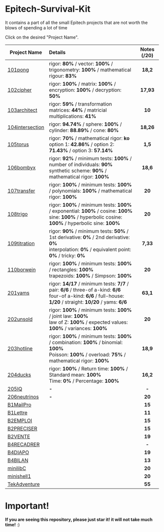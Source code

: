 # Epitech-Survival-Kit
It contains a part of all the small Epitech projects that are not worth the blows of spending a lot of time

Click on the desired "Project Name".

| Project Name    | Details                                                                                    | Notes (/20)  |
| --------------- |:------------------------------------------------------------------------------------------ | :-----------:|
| [101pong](https://github.com/Paul-Marie/101pong) | rigor: **80%** / vector: **100%** / trigonometry: **100%** / mathematical rigour: **83%** | **18,2**    |
| [102cipher](https://github.com/Paul-Marie/102cipher) | rigor: **100%** / matrix: **100%** / encryption: **100%** / decryption: **50%**           | **17,93**   |
| [103architect](https://github.com/Paul-Marie/103architect)   | rigor: **59%** / transformation matrices: **44%** / matricial multiplications: **41%**     | **10**       |
| [104intersection](https://github.com/Paul-Marie/104intersection) | rigor: **94.74%** / sphere: **100%** / cylinder: **88.89%** / cone: **80%**                | **18,26**    |
| [105torus](https://github.com/Paul-Marie/105torus) | rigor: **70%** / mathematical rigor: **ko** </br> option 1: **42.86%** / option 2: **71.43%** / option 3: **57.14%** | **1,5**    |
| [106bombyx](https://github.com/Paul-Marie/106bombyx) | rigor: **92%** / minimum tests: **100%** / number of individuals: **90%** </br> synthetic scheme: **90%** / mathematical rigor: **100%** | **18,6**    |
| [107transfer](https://github.com/Paul-Marie/107transfer) | rigor: **100%** / minimum tests: **100%** / polynomials: **100%** / mathematical rigor: **100%** | **20**    |
| [108trigo](https://github.com/Paul-Marie/108trigo) | rigor: **100%** / minimum tests: **100%** / exponential: **100%** / cosine: **100%** </br> sine: **100%** / hyperbolic cosine: **100%** / hyperbolic sine: **100%** | **20**    |
| [109titration](https://github.com/Paul-Marie/109titration) | rigor: **90%** / minimum tests: **50%** / 1st derivative: **0%** / 2nd derivative: **0%** </br>interpolation: **0%** / equivalent point: **0%** / tricky: **0%** | **7,33**    |
| [110borwein](https://github.com/Paul-Marie/110borwein) | rigor: **100%** / minimum tests: **100%** / rectangles: **100%** </br> trapezoids: **100%** / Simpson: **100%** | **20**    |
| [201yams](https://github.com/Paul-Marie/201yams) | rigor: **14/17** / minimum tests: **7/7** / pair: **6/6** / three-of a-kind: **6/6** </br> four-of a-kind: **6/6** / full-house: **1/20** / straight: **10/20** / yams: **6/6** | **63,1**    |
| [202unsold](https://github.com/Paul-Marie/202unsold) | rigor: **100%** / minimum tests: **100%** / joint law: **100%** </br> law of Z: **100%** / expected values: **100%** / variances: **100%** | **20**    |
| [203hotline](https://github.com/Paul-Marie/203hotline) | rigor: **100%** / minimum tests: **100%** / combination: **100%** / binomial: **100%** </br> Poisson: **100%** / overload: **75%** / mathematical rigor: **100%** | **18,9**    |
| [204ducks](https://github.com/Paul-Marie/204ducks) | rigor: **100%** / Return time: **100%** / Standard mean: **100%** </br> Time: **0%** / Percentage: **100%** | **16,2**    |
| [205IQ](https://github.com/Paul-Marie/205IQ) | **-** | **-**    |
| [206neutrinos](https://github.com/Paul-Marie/206neutrinos) | **-** | **20**    |
| [B1MailPro](https://github.com/Paul-Marie/B1Mailpro)  |   | **15** |
| [B1Lettre](https://github.com/Paul-Marie/B1Lettre)    |   | **11** |
| [B2EMPLOI](https://github.com/Paul-Marie/B2EMPLOI)    |   | **15** |
| [B2PRECISER](https://github.com/Paul-Marie/B2PRECISER)|   | **15** |
| [B2VENTE](https://github.com/Paul-Marie/B2VENTE)      |   | **19** |
| [B4RECADRER](https://github.com/Paul-Marie/B4RECADRER)|   | **-**  |
| [B4DIAPO](https://github.com/Paul-Marie/B4DIAPO)      |   | **19** |
| [B4BILAN](https://github.com/Paul-Marie/B4BILAN)      |   | **13**  |
| [minilibC](https://github.com/Paul-Marie/minilibc) |   | **20**|
| [minishell1](https://github.com/Paul-Marie/minishell1) |   | **20**|
| [TekAdventure](https://github.com/Paul-Marie/TekAdventure) |   | **55**|

# Important!
**If you are seeing this repository, please just star it! it will not take much time!** :)
